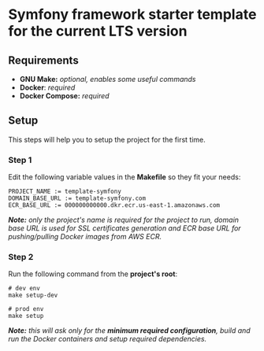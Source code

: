 # Symfony framework starter template for the current LTS version

## Requirements
- **GNU Make:** *optional, enables some useful commands*
- **Docker**: *required*
- **Docker Compose:** *required*

## Setup
This steps will help you to setup the project for the first time.

### Step 1
Edit the following variable values in the **Makefile** so they fit your needs:
```
PROJECT_NAME := template-symfony
DOMAIN_BASE_URL := template-symfony.com
ECR_BASE_URL := 000000000000.dkr.ecr.us-east-1.amazonaws.com
```
***Note:** only the project's name is required for the project to run, domain base URL is used for SSL certificates generation and ECR base URL for pushing/pulling Docker images from AWS ECR.*

### Step 2
Run the following command from the **project's root**:
```
# dev env
make setup-dev

# prod env
make setup
```
***Note:** this will ask only for the **minimum required configuration**, build and run the Docker containers and setup required dependencies.*
